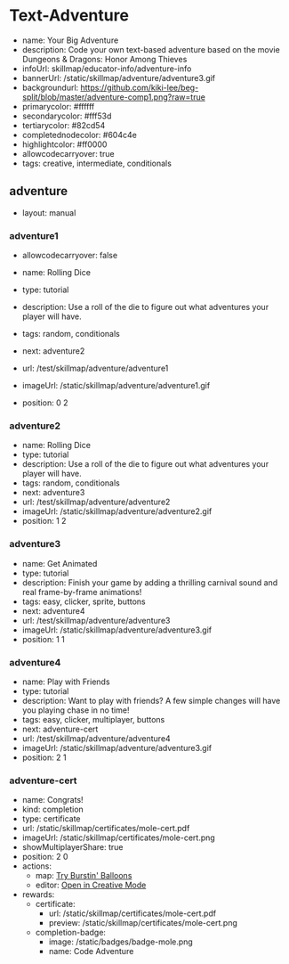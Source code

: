 # Text-Adventure
* name: Your Big Adventure
* description: Code your own text-based adventure based on the movie Dungeons & Dragons: Honor Among Thieves
* infoUrl: skillmap/educator-info/adventure-info
* bannerUrl: /static/skillmap/adventure/adventure3.gif
* backgroundurl: https://github.com/kiki-lee/beg-split/blob/master/adventure-comp1.png?raw=true
* primarycolor: #ffffff
* secondarycolor: #fff53d
* tertiarycolor: #82cd54
* completednodecolor: #604c4e
* highlightcolor: #ff0000
* allowcodecarryover: true
* tags: creative, intermediate, conditionals


## adventure
* layout: manual


### adventure1
* allowcodecarryover: false

* name: Rolling Dice
* type: tutorial
* description: Use a roll of the die to figure out what adventures your player will have.
* tags: random, conditionals
* next: adventure2
* url: /test/skillmap/adventure/adventure1
* imageUrl: /static/skillmap/adventure/adventure1.gif
* position: 0 2



### adventure2
* name: Rolling Dice
* type: tutorial
* description: Use a roll of the die to figure out what adventures your player will have.
* tags: random, conditionals
* next: adventure3
* url: /test/skillmap/adventure/adventure2
* imageUrl: /static/skillmap/adventure/adventure2.gif
* position: 1 2


### adventure3
* name: Get Animated
* type: tutorial
* description: Finish your game by adding a thrilling carnival sound and real frame-by-frame animations!
* tags: easy, clicker, sprite, buttons
* next: adventure4
* url: /test/skillmap/adventure/adventure3
* imageUrl: /static/skillmap/adventure/adventure3.gif
* position: 1 1



### adventure4
* name: Play with Friends
* type: tutorial
* description: Want to play with friends? A few simple changes will have you playing chase in no time!
* tags: easy, clicker, multiplayer, buttons
* next: adventure-cert
* url: /test/skillmap/adventure/adventure4
* imageUrl: /static/skillmap/adventure/adventure3.gif
* position: 2 1


### adventure-cert
* name: Congrats!
* kind: completion
* type: certificate
* url: /static/skillmap/certificates/mole-cert.pdf
* imageUrl: /static/skillmap/certificates/mole-cert.png
* showMultiplayerShare: true
* position: 2 0
* actions:
    * map: [Try Burstin' Balloons](/skillmap/balloon)
    * editor: [Open in Creative Mode](/)
* rewards:
    * certificate:
        * url: /static/skillmap/certificates/mole-cert.pdf
        * preview: /static/skillmap/certificates/mole-cert.png
    * completion-badge:
        * image: /static/badges/badge-mole.png
        * name: Code Adventure

